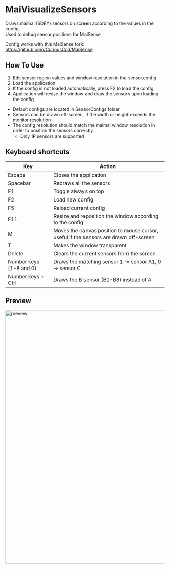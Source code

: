# MaiVisualizeSensors #
Draws maimai (SDEY) sensors on screen according to the values in the config.  
Used to debug sensor positions for MaiSense

Config works with this MaiSense fork: https://github.com/CuriousCod/MaiSense

## How To Use ## 

1. Edit sensor region values and window resolution in the sensor.config
2. Load the application
3. If the config is not loaded automatically, press F2 to load the config
4. Application will resize the window and draw the sensors upon loading the config

- Default configs are located in SensorConfigs folder
- Sensors can be drawn off-screen, if the width or height exceeds the monitor resolution
- The config resolution should match the maimai window resolution in order to position the sensors correctly
  - Only 1P sensors are supported

## Keyboard shortcuts ##

| Key  | Action |
| ------------- | ------------- |
| Escape  | Closes the application  |
| Spacebar  | Redraws all the sensors  |
| F1  | Toggle always on top  |
| F2  |  Load new config  |
| F5  | Reload current config  |
| F11  | Resize and reposition the window according to the config  |
| M  | Moves the canvas position to mouse cursor, useful if the sensors are drawn off-screen  |
| T  | Makes the window transparent  |
| Delete  | Clears the current sensors from the screen  |
| Number keys (1-8 and 0)  | Draws the matching sensor 1 -> sensor A1, 0 -> sensor C  |
| Number keys + Ctrl  | Draws the B sensor (B1-B8) instead of A  |

## Preview ##

<img src="https://www.dropbox.com/s/r1arn9e1da8swhw/Github_VisualizeSensors.png?raw=1" alt="preview" width="800" height="800"/>
